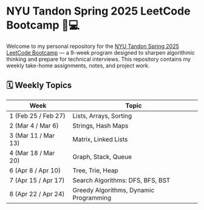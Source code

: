 # NYU Tandon Spring 2025 LeetCode Bootcamp 🧠💻

Welcome to my personal repository for the [NYU Tandon Spring 2025 LeetCode Bootcamp]([https://www.nyu.edu](https://engineering.nyu.edu/life-tandon/tandon-career-hub/resources-students/leetcode-bootcamp)) — a 9-week program designed to sharpen algorithmic thinking and prepare for technical interviews. This repository contains my weekly take-home assignments, notes, and project work.

## 🗓️ Weekly Topics

| Week | Topic |
|------|-------|
| 1 (Feb 25 / Feb 27) | Lists, Arrays, Sorting |
| 2 (Mar 4 / Mar 6) | Strings, Hash Maps |
| 3 (Mar 11 / Mar 13) | Matrix, Linked Lists |
| 4 (Mar 18 / Mar 20) | Graph, Stack, Queue |
| 6 (Apr 8 / Apr 10) | Tree, Trie, Heap |
| 7 (Apr 15 / Apr 17) | Search Algorithms: DFS, BFS, BST |
| 8 (Apr 22 / Apr 24) | Greedy Algorithms, Dynamic Programming |



